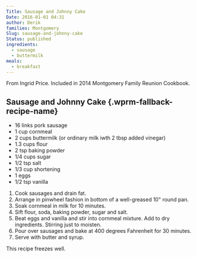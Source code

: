 ```yaml
---
Title: Sausage and Johnny Cake
Date: 2016-01-01 04:31
author: Derik
families: Montgomery
Slug: sausage-and-johnny-cake
Status: published
ingredients:
  - sausage
  - buttermilk
meals:
  - breakfast
---
```


From Ingrid Price. Included in 2014 Montgomery Family Reunion Cookbook. <!--WPRM Recipe 208-->

<div class="wprm-fallback-recipe">

Sausage and Johnny Cake {.wprm-fallback-recipe-name}
-----------------------

<div class="wprm-fallback-recipe-ingredients">

-   16 links pork sausage
-   1 cup cornmeal
-   2 cups buttermilk (or ordinary milk iwth 2 tbsp added vinegar)
-   1.3 cups flour
-   2 tsp baking powder
-   1/4 cups sugar
-   1/2 tsp salt
-   1/3 cup shortening
-   1 eggs
-   1/2 tsp vanilla

</div>

<div class="wprm-fallback-recipe-instructions">

1.  Cook sausages and drain fat.
2.  Arrange in pinwheel fashion in bottom of a well-greased 10" round pan.
3.  Soak cornmeal in milk for 10 minutes.
4.  Sift flour, soda, baking powder, sugar and salt.
5.  Beat eggs and vanilla and stir into cornmeal mixture. Add to dry ingredients. Stirring just to moisten.
6.  Pour over sausages and bake at 400 degrees Fahrenheit for 30 minutes.
7.  Serve with butter and syrup.

</div>

<div class="wprm-fallback-recipe-notes">

This recipe freezes well.

</div>

</div>

<!--End WPRM Recipe-->
